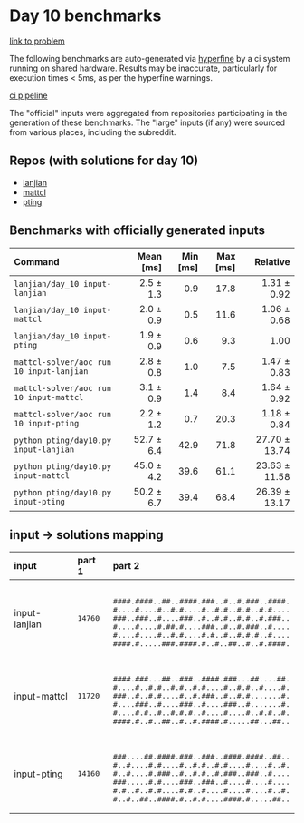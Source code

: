 # Day 10 benchmarks

[link to problem](http://adventofcode.com/2022/day/10)

The following benchmarks are auto-generated via [hyperfine](https://github.com/sharkdp/hyperfine) by a ci system running on shared hardware. Results may be inaccurate, particularly for execution times < 5ms, as per the hyperfine warnings.

[ci pipeline](http://ci.papercode.net:8080/teams/aoc2022/pipelines/aoc-compare-2022)

The "official" inputs were aggregated from repositories participating in the generation of these benchmarks. The "large" inputs (if any) were sourced from various places, including the subreddit.

## Repos (with solutions for day 10)


- [lanjian](https://github.com/LanJian/aoc-2022)
- [mattcl](https://github.com/mattcl/aoc2022)
- [pting](https://github.com/pting/aoc2022)

## Benchmarks with officially generated inputs
| Command | Mean [ms] | Min [ms] | Max [ms] | Relative |
|:---|---:|---:|---:|---:|
| `lanjian/day_10 input-lanjian` | 2.5 ± 1.3 | 0.9 | 17.8 | 1.31 ± 0.92 |
| `lanjian/day_10 input-mattcl` | 2.0 ± 0.9 | 0.5 | 11.6 | 1.06 ± 0.68 |
| `lanjian/day_10 input-pting` | 1.9 ± 0.9 | 0.6 | 9.3 | 1.00 |
| `mattcl-solver/aoc run 10 input-lanjian` | 2.8 ± 0.8 | 1.0 | 7.5 | 1.47 ± 0.83 |
| `mattcl-solver/aoc run 10 input-mattcl` | 3.1 ± 0.9 | 1.4 | 8.4 | 1.64 ± 0.92 |
| `mattcl-solver/aoc run 10 input-pting` | 2.2 ± 1.2 | 0.7 | 20.3 | 1.18 ± 0.84 |
| `python pting/day10.py input-lanjian` | 52.7 ± 6.4 | 42.9 | 71.8 | 27.70 ± 13.74 |
| `python pting/day10.py input-mattcl` | 45.0 ± 4.2 | 39.6 | 61.1 | 23.63 ± 11.58 |
| `python pting/day10.py input-pting` | 50.2 ± 6.7 | 39.4 | 68.4 | 26.39 ± 13.17 |

## input -> solutions mapping
|input|part 1|part 2|
|:---|:---|:---|
|input-lanjian|<pre>14760</pre>|<pre><br>####.####..##..####.###..#..#.###..####.<br>#....#....#..#.#....#..#.#..#.#..#.#....<br>###..###..#....###..#..#.#..#.#..#.###..<br>#....#....#.##.#....###..#..#.###..#....<br>#....#....#..#.#....#.#..#..#.#.#..#....<br>####.#.....###.####.#..#..##..#..#.####.</pre>|
|input-mattcl|<pre>11720</pre>|<pre><br>####.###...##..###..####.###...##....##.<br>#....#..#.#..#.#..#.#....#..#.#..#....#.<br>###..#..#.#....#..#.###..#..#.#.......#.<br>#....###..#....###..#....###..#.......#.<br>#....#.#..#..#.#.#..#....#....#..#.#..#.<br>####.#..#..##..#..#.####.#.....##...##..</pre>|
|input-pting|<pre>14160</pre>|<pre><br>###....##.####.###..###..####.####..##..<br>#..#....#.#....#..#.#..#.#....#....#..#.<br>#..#....#.###..#..#.#..#.###..###..#....<br>###.....#.#....###..###..#....#....#....<br>#.#..#..#.#....#.#..#....#....#....#..#.<br>#..#..##..####.#..#.#....####.#.....##..</pre>|
